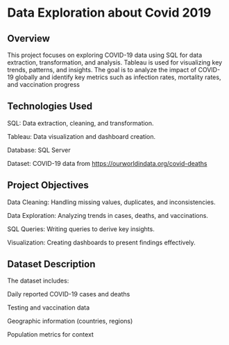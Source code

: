 # Data Exploration about Covid 2019

## Overview 

This project focuses on exploring COVID-19 data using SQL for data extraction, transformation, and analysis. Tableau is used for visualizing key trends, patterns, and insights. The goal is to analyze the impact of COVID-19 globally and identify key metrics such as infection rates, mortality rates, and vaccination progress

 ## Technologies Used

SQL: Data extraction, cleaning, and transformation.

Tableau: Data visualization and dashboard creation.

Database: SQL Server 

Dataset: COVID-19 data from https://ourworldindata.org/covid-deaths

## Project Objectives

Data Cleaning: Handling missing values, duplicates, and inconsistencies.

Data Exploration: Analyzing trends in cases, deaths, and vaccinations.

SQL Queries: Writing queries to derive key insights.

Visualization: Creating dashboards to present findings effectively.

## Dataset Description

The dataset includes:

Daily reported COVID-19 cases and deaths

Testing and vaccination data

Geographic information (countries, regions)

Population metrics for context
